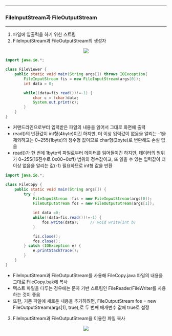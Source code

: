 -----
### FileInputStream과 FileOutputStream
-----
1. 파일에 입출력을 하기 위한 스트림
2. FileInputStream과 FileOutputStream의 생성자
<div align="center">
<img src="https://github.com/sooyounghan/Java/assets/34672301/1572ff28-5cda-4025-94cc-046bf62df34">
</div>

```java
import java.io.*;

class FileViewer {
	public static void main(String args[]) throws IOException{
		FileInputStream fis = new FileInputStream(args[0]);
		int data = 0;

		while((data=fis.read())!=-1) {
			char c = (char)data;
			System.out.print(c);
		}
	} 
}
```
  - 커맨드라인으로부터 입력받은 파일의 내용을 읽어서 그대로 화면에 출력
  - read()의 반환값이 int형(4byte)이긴 하지만, 더 이상 입력값이 없음을 알리는 -1을 제외하고는 0~255(1byte)의 정수형 값이므로 char형(2byte)로 변환해도 손실 없음
  - read()가 한 번에 1byte씩 파일로부터 데이터를 읽어들이긴 하지만, 데이터의 범위가 0~255(16진수로 0x00~0xff) 범위의 정수값이고,  또 읽을 수 있는 입력값이 더 이상 없음을 알리는 값(-1) 필요하므로 int형 값을 반환

```java
import java.io.*;

class FileCopy {
	public static void main(String args[]) {
		try {
			FileInputStream  fis = new FileInputStream(args[0]);
			FileOutputStream fos = new FileOutputStream(args[1]);

			int data =0;
			while((data=fis.read())!=-1) {
				fos.write(data);	 // void write(int b)
			}

			fis.close();
			fos.close();
		} catch (IOException e) {
			e.printStackTrace();		
		}
	}
}
```
  - FileInputStream과 FileOutputStream를 사용해 FileCopy.java 파일의 내용을 그대로 FileCopy.bak에 복사
  - 텍스트 파일을 다루는 경우에는 문자 기반 스트림인 FileReader/FileWriter를 사용하는 것이 좋음
  - 또한, 기존 파일에 새로운 내용을 추가하려면, FileOutputStream fos = new FileOutputStream(args[1], true);로 두 번째 매개변수 값에 true로 설정

3. FileInputStream과 FileOutputStream을 이용한 파일 복사
<div align="center">
<img src="https://github.com/sooyounghan/Java/assets/34672301/b8e07ba3-68dc-4700-8498-2b73d401b803">
</div>
  
